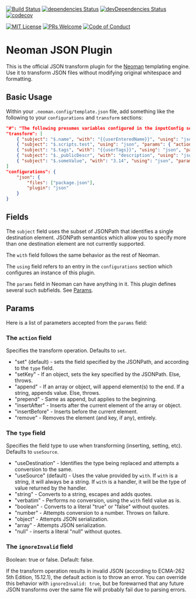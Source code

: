 [![Build Status](https://travis-ci.org/cdibbs/neoman-plugin-json.svg?branch=master)](https://travis-ci.org/cdibbs/neoman-plugin-json)
[![dependencies Status](https://david-dm.org/cdibbs/neoman-plugin-json/status.svg)](https://david-dm.org/cdibbs/neoman-plugin-json)
[![devDependencies Status](https://david-dm.org/cdibbs/neoman-plugin-json/dev-status.svg)](https://david-dm.org/cdibbs/neoman-plugin-json?type=dev)
[![codecov](https://codecov.io/gh/cdibbs/neoman-plugin-json/branch/master/graph/badge.svg)](https://codecov.io/gh/cdibbs/neoman-plugin-json)

[![MIT License][license-badge]][LICENSE]
[![PRs Welcome][prs-badge]][prs]
[![Code of Conduct][coc-badge]][coc]

# Neoman JSON Plugin

This is the official JSON transform plugin for the [Neoman](https://github.com/cdibbs/neoman) templating engine. Use it to transform
JSON files without modifying original whitespace and formatting.

## Basic Usage

Within your `.neoman.config/template.json` file, add something like the following to your `configurations` and `transform` sections:

```json
"#": "The following presumes variables configured in the inputConfig section.",
"transform": [
    { "subject": "$.name", "with": "{{userEnteredName}}", "using": "json" },
    { "subject": "$.scripts.test", "using": "json", "params": { "action": "remove" } },
    { "subject": "$.tags", "with": "{{userTags}}", "using": "json", "params": { "action": "append" } },
    { "subject": "$._publicDescr", "with": "description", "using": "json", "params": { "action": "setKey" }},
    { "subject": "$.someValue", "with": "3.14", "using": "json", "params": { "action": "set", "type": "number" } }
]
"configurations": {
    "json": {
        "files": ["package.json"],
        "plugin": "json"
    }
}
```

## Fields

The `subject` field uses the subset of JSONPath that identifies a single destination element. JSONPath semantics which
allow you to specify more than one destination element are not currently supported.

The `with` field follows the same behavior as the rest of Neoman.

The `using` field refers to an entry in the `configurations` section which configures an instance of this plugin.

The `params` field in Neoman can have anything in it. This plugin defines several such subfields. See [Params](#Params).

## Params

Here is a list of parameters accepted from the `params` field:

### The `action` field

Specifies the transform operation. Defaults to `set`.

- "set" (default) - sets the field specified by the JSONPath, and according to the `type` field.
- "setKey" - If an object, sets the key specified by the JSONPath. Else, throws.
- "append" - If an array or object, will append element(s) to the end. If a string, appends value. Else, throws.
- "prepend" - Same as append, but applies to the beginning.
- "insertAfter" - Inserts after the current element of the array or object.
- "insertBefore" - Inserts before the current element.
- "remove" - Removes the element (and key, if any), entirely.

### The `type` field

Specifies the field type to use when transforming (inserting, setting, etc). Defaults to `useSource`.

- "useDestination" - Identifies the type being replaced and attempts a conversion to the same.
- "useSource" (default) - Uses the value provided by `with`. If `with` is a string, it will always be a string. If `with` is a handler, it will be the type of value returned by the handler.
- "string" - Converts to a string, escapes and adds quotes.
- "verbatim" - Performs no conversion, using the `with` field value as is.
- "boolean" - Converts to a literal "true" or "false" without quotes.
- "number" - Attempts conversion to a number. Throws on failure.
- "object" - Attempts JSON serialization.
- "array" - Attempts JSON serialization.
- "null" - inserts a literal "null" without quotes.

### The `ignoreInvalid` field

Boolean: true or false. Default: false.

If the transform operation results in invalid JSON (according to ECMA-262 5th Edition, 15.12.1), the default action is to throw an error. You can override this behavior with `ignoreInvalid: true`, but be forewarned that any future JSON transforms over the same file will probably fail due to parsing errors.

[license-badge]: https://img.shields.io/badge/license-MIT-blue.svg
[LICENSE]: https://github.com/cdibbs/neoman-plugin-json/blob/master/LICENSE
[prs-badge]: https://img.shields.io/badge/PRs-welcome-brightgreen.svg?style=flat-square
[prs]: http://makeapullrequest.com
[coc-badge]: https://img.shields.io/badge/code%20of-conduct-ff69b4.svg?style=flat-square
[coc]: https://github.com/cdibbs/neoman-plugin-json/blob/master/other/code_of_conduct.md
